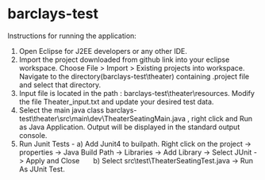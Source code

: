 # barclays-test
Instructions for running the application:
 
 1) Open Eclipse for J2EE developers or any other IDE.
 2) Import the project downloaded from github link into your eclipse workspace. Choose File > Import > Existing projects into workspace. Navigate to the directory(barclays-test\theater) containing .project file and select that directory.
 3) Input file is located in the path : barclays-test\theater\resources. Modify the file Theater_input.txt and update your desired test data.
 4) Select the main java class barclays-test\theater\src\main\dev\TheaterSeatingMain.java , right click and Run as Java Application. Output will be displayed in the standard output console.
 5) Run Junit Tests -
       a) Add Junit4 to builpath. Right click on the project -> properties -> Java Build Path -> Libraries -> Add Library -> Select JUnit -> Apply and Close
       b) Select src\test\TheaterSeatingTest.java -> Run As JUnit Test.
